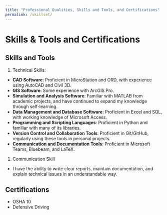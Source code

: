 ```yaml
---
title: "Professional Qualities, Skills and Tools, and Certifications"
permalink: /skillset/
---
```


# Skills & Tools and Certifications

## Skills and Tools

1. Technical Skills:
  * **CAD Software**: Proficient in MicroStation and ORD, with experience using AutoCAD and Civil 3D.
  * **GIS Software**: Some experience with ArcGIS Pro.
  * **Simulation and Analysis Software**: Familiar with MATLAB from academic projects, and have continued to expand my knowledge through self-learning.
  * **Data Management and Database Software**: Proficient in Excel and SQL, with working knowledge of Microsoft Access.
  * **Programming and Scripting Languages**: Proficient in Python and familiar with many of its libraries.
  * **Version Control and Collaboration Tools**: Proficient in Git/GitHub, regularly using these tools in personal projects.
  * **Communication and Documentation Tools**: Proficient in Microsoft Teams, Bluebeam, and LaTeX.
1. Communication Skill
  * I have the ability to write clear reports, maintain documentation, and explain technical issues in an understandable way.

## Certifications

* OSHA 10
* Defensive Driving
